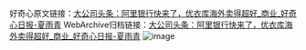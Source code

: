 好奇心原文链接：[大公司头条：阿里银行快来了，优衣库海外卖得超好_商业_好奇心日报-夏雨青](https://www.qdaily.com/articles/8323.html)
WebArchive归档链接：[大公司头条：阿里银行快来了，优衣库海外卖得超好_商业_好奇心日报-夏雨青](http://web.archive.org/web/20190623152604/https://www.qdaily.com/articles/8323.html)
![image](http://ww3.sinaimg.cn/large/007d5XDpgy1g3vcq2gczkj30u03hbb29)
